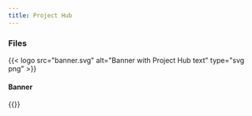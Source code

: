 ```yaml
---
title: Project Hub
---
```


### Files
{{< logo src="banner.svg" alt="Banner with Project Hub text" type="svg png" >}}
<h4>Banner</h4>
{{</ logo >}}
